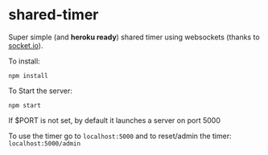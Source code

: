 # shared-timer

 Super simple (and **heroku ready**) shared timer using websockets (thanks to [socket.io](https://socket.io)).

To install:
```
npm install
```

To Start the server:
```
npm start
```
If $PORT is not set, by default it launches a server on port 5000


To use the timer go to `localhost:5000` and to reset/admin the timer: `localhost:5000/admin`
